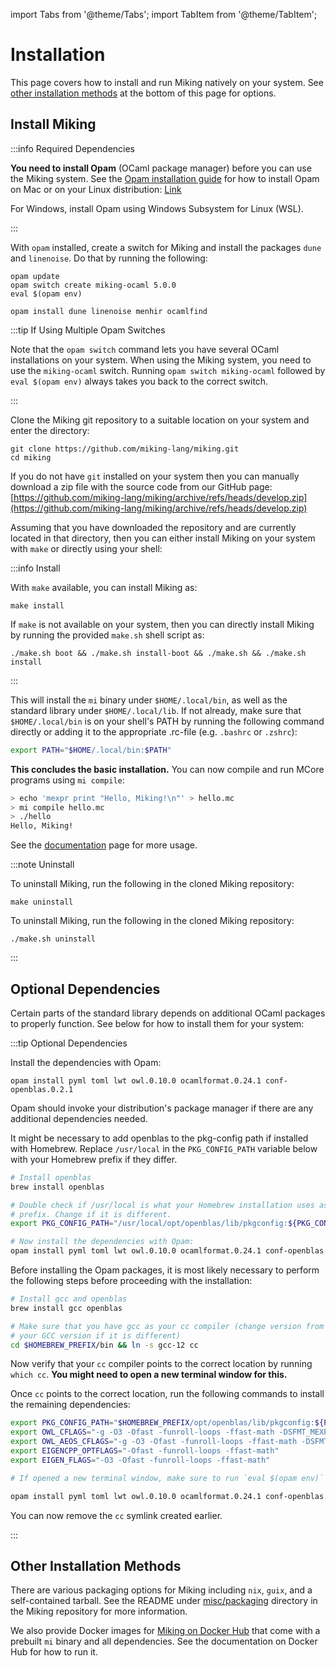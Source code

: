 import Tabs from '@theme/Tabs';
import TabItem from '@theme/TabItem';

# Installation
This page covers how to install and run Miking natively on your system. See
[other installation methods](#other-installation-methods) at the bottom of this page for options.

## Install Miking
:::info Required Dependencies

**You need to install Opam** (OCaml package manager)
before you can use the Miking system. See the
[Opam installation guide](https://opam.ocaml.org/doc/Install.html) for
how to install Opam on Mac or on your Linux distribution:
[Link](https://opam.ocaml.org/doc/Install.html)

For Windows, install Opam using Windows Subsystem for Linux (WSL).

:::

With `opam` installed, create a switch for Miking and install the packages
`dune` and `linenoise`. Do that by running the following:

```
opam update
opam switch create miking-ocaml 5.0.0
eval $(opam env)

opam install dune linenoise menhir ocamlfind
```

:::tip If Using Multiple Opam Switches

Note that the `opam switch` command lets you have several OCaml installations on
your system. When using the Miking system, you need to use the `miking-ocaml`
switch. Running `opam switch miking-ocaml` followed by `eval $(opam env)`
always takes you back to the correct switch.

:::

Clone the Miking git repository to a suitable location on your system and enter
the directory:

```
git clone https://github.com/miking-lang/miking.git
cd miking
```

If you do not have `git` installed on your system then you can manually
download a zip file with the source code from our GitHub page:
[https://github.com/miking-lang/miking/archive/refs/heads/develop.zip](https://github.com/miking-lang/miking/archive/refs/heads/develop.zip)

Assuming that you have downloaded the repository and are currently located in
that directory, then you can either install Miking on your system with `make`
or directly using your shell:

:::info Install

<Tabs>
<TabItem value="mi-install-makefile" label="Makefile" default>

With `make` available, you can install Miking as:

```
make install
```
</TabItem>

<TabItem value="mi-install-shell" label="Shell">

If `make` is not available on your system, then you can directly install Miking
by running the provided `make.sh` shell script as:

```
./make.sh boot && ./make.sh install-boot && ./make.sh && ./make.sh install
```
</TabItem>
</Tabs>

:::

This will install the `mi` binary under `$HOME/.local/bin`, as well as the
standard library under `$HOME/.local/lib`. If not already, make sure that
`$HOME/.local/bin` is on your shell's PATH by running the following command
directly or adding it to the appropriate .rc-file (e.g. `.bashrc` or `.zshrc`):

```bash
export PATH="$HOME/.local/bin:$PATH"
```

**This concludes the basic installation.** You can now compile and run MCore
programs using `mi compile`:

```bash
> echo 'mexpr print "Hello, Miking!\n"' > hello.mc
> mi compile hello.mc
> ./hello
Hello, Miking!
```

See the [documentation](/docs) page for more usage.

:::note Uninstall

<Tabs>
<TabItem value="mi-install-makefile" label="Makefile" default>

To uninstall Miking, run the following in the cloned Miking repository:

```
make uninstall
```
</TabItem>

<TabItem value="mi-install-shell" label="Shell">

To uninstall Miking, run the following in the cloned Miking repository:

```
./make.sh uninstall
```
</TabItem>
</Tabs>

:::

## Optional Dependencies

Certain parts of the standard library depends on additional OCaml packages to
properly function. See below for how to install them for your system:

:::tip Optional Dependencies

<Tabs>
<TabItem value="optdep-linux" label="Linux" default>

Install the dependencies with Opam:

```
opam install pyml toml lwt owl.0.10.0 ocamlformat.0.24.1 conf-openblas.0.2.1
```

Opam should invoke your distribution's package manager if there are any
additional dependencies needed.

</TabItem>
<TabItem value="optdep-macos-x86" label="Mac (Intel x86)">

It might be necessary to add openblas to the pkg-config path if installed with
Homebrew. Replace `/usr/local` in the `PKG_CONFIG_PATH` variable below with
your Homebrew prefix if they differ.

```bash
# Install openblas
brew install openblas

# Double check if /usr/local is what your Homebrew installation uses as its
# prefix. Change if it is different.
export PKG_CONFIG_PATH="/usr/local/opt/openblas/lib/pkgconfig:${PKG_CONFIG_PATH}"

# Now install the dependencies with Opam:
opam install pyml toml lwt owl.0.10.0 ocamlformat.0.24.1 conf-openblas.0.2.1
```

</TabItem>
<TabItem value="optdep-macos-arm64" label="Mac (Apple Silicon)">

Before installing the Opam packages, it is most likely necessary to perform
the following steps before proceeding with the installation:

```bash
# Install gcc and openblas
brew install gcc openblas

# Make sure that you have gcc as your cc compiler (change version from 12 to
# your GCC version if it is different)
cd $HOMEBREW_PREFIX/bin && ln -s gcc-12 cc
```

Now verify that your `cc` compiler points to the correct location by running
`which cc`. **You might need to open a new terminal window for this.**

Once `cc` points to the correct location, run the following commands to install
the remaining dependencies:

```bash
export PKG_CONFIG_PATH="$HOMEBREW_PREFIX/opt/openblas/lib/pkgconfig:${PKG_CONFIG_PATH}"
export OWL_CFLAGS="-g -O3 -Ofast -funroll-loops -ffast-math -DSFMT_MEXP=19937 -fno-strict-aliasing -Wno-tautological-constant-out-of-range-compare"
export OWL_AEOS_CFLAGS="-g -O3 -Ofast -funroll-loops -ffast-math -DSFMT_MEXP=19937 -fno-strict-aliasing"
export EIGENCPP_OPTFLAGS="-Ofast -funroll-loops -ffast-math"
export EIGEN_FLAGS="-O3 -Ofast -funroll-loops -ffast-math"

# If opened a new terminal window, make sure to run `eval $(opam env)` first

opam install pyml toml lwt owl.0.10.0 ocamlformat.0.24.1 conf-openblas.0.2.1
```

You can now remove the `cc` symlink created earlier.

</TabItem>
</Tabs>

:::

## Other Installation Methods

There are various packaging options for Miking including `nix`, `guix`, and a
self-contained tarball. See the README under [misc/packaging](https://github.com/miking-lang/miking/tree/develop/misc/packaging)
directory in the Miking repository for more information.

We also provide Docker images for
[Miking on Docker Hub](https://hub.docker.com/r/mikinglang/miking) that come
with a prebuilt `mi` binary and all dependencies. See the documentation on
Docker Hub for how to run it.
